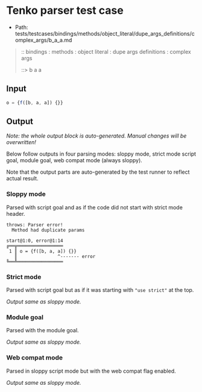 # Tenko parser test case

- Path: tests/testcases/bindings/methods/object_literal/dupe_args_definitions/complex_args/b_a_a.md

> :: bindings : methods : object literal : dupe args definitions : complex args
>
> ::> b a a

## Input

`````js
o = {f([b, a, a]) {}}
`````

## Output

_Note: the whole output block is auto-generated. Manual changes will be overwritten!_

Below follow outputs in four parsing modes: sloppy mode, strict mode script goal, module goal, web compat mode (always sloppy).

Note that the output parts are auto-generated by the test runner to reflect actual result.

### Sloppy mode

Parsed with script goal and as if the code did not start with strict mode header.

`````
throws: Parser error!
  Method had duplicate params

start@1:0, error@1:14
╔══╦═════════════════
 1 ║ o = {f([b, a, a]) {}}
   ║               ^------- error
╚══╩═════════════════

`````

### Strict mode

Parsed with script goal but as if it was starting with `"use strict"` at the top.

_Output same as sloppy mode._

### Module goal

Parsed with the module goal.

_Output same as sloppy mode._

### Web compat mode

Parsed in sloppy script mode but with the web compat flag enabled.

_Output same as sloppy mode._
